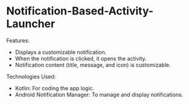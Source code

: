 # Notification-Based-Activity-Launcher
Features:
- Displays a customizable notification.
- When the notification is clicked, it opens the activity.
- Notification content (title, message, and icon) is customizable.

Technologies Used:
- Kotlin: For coding the app logic.
- Android Notification Manager: To manage and display notifications.
